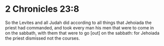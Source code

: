 # 2 Chronicles 23:8

So the Levites and all Judah did according to all things that Jehoiada the priest had commanded, and took every man his men that were to come in on the sabbath, with them that were to go [out] on the sabbath: for Jehoiada the priest dismissed not the courses.